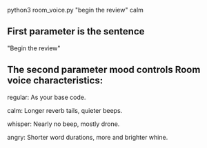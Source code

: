 python3 room_voice.py "begin the review" calm

## First parameter is the sentence

"Begin the review"

## The second parameter mood controls Room voice characteristics:

regular: As your base code.

calm: Longer reverb tails, quieter beeps.

whisper: Nearly no beep, mostly drone.

angry: Shorter word durations, more and brighter whine.